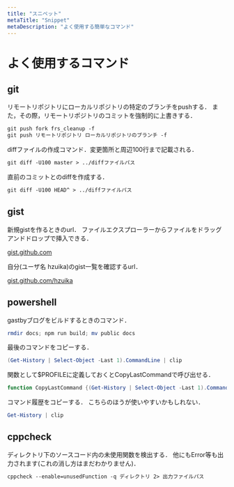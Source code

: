 ```yaml
---
title: "スニペット"
metaTitle: "Snippet"
metaDescription: "よく使用する簡単なコマンド"
---
```


# よく使用するコマンド

## git

リモートリポジトリにローカルリポジトリの特定のブランチをpushする．
また，その際，リモートリポジトリのコミットを強制的に上書きする．
```txt
git push fork frs_cleanup -f
git push リモートリポジトリ ローカルリポジトリのブランチ -f
```


diffファイルの作成コマンド．変更箇所と周辺100行まで記載される．
```txt
git diff -U100 master > ../diffファイルパス
```

直前のコミットとのdiffを作成する．
```txt
git diff -U100 HEAD^ > ../diffファイルパス
```

## gist

新規gistを作るときのurl．
ファイルエクスプローラーからファイルをドラッグアンドドロップで挿入できる．

[gist.github.com](gist.github.com)

自分(ユーザ名 hzuika)のgist一覧を確認するurl．

[gist.github.com/hzuika](gist.github.com/hzuika)

## powershell

gastbyブログをビルドするときのコマンド．
```ps1
rmdir docs; npm run build; mv public docs
```

最後のコマンドをコピーする．
```ps1
(Get-History | Select-Object -Last 1).CommandLine | clip
```

関数として$PROFILEに定義しておくとCopyLastCommandで呼び出せる．
```ps1
function CopyLastCommand {(Get-History | Select-Object -Last 1).CommandLine | clip}
```

コマンド履歴をコピーする．
こちらのほうが使いやすいかもしれない．
```ps1
Get-History | clip
```

## cppcheck
ディレクトリ下のソースコード内の未使用関数を検出する．
他にもError等も出力されます(これの消し方はまだわかりません)．
```txt
cppcheck --enable=unusedFunction -q ディレクトリ 2> 出力ファイルパス
```